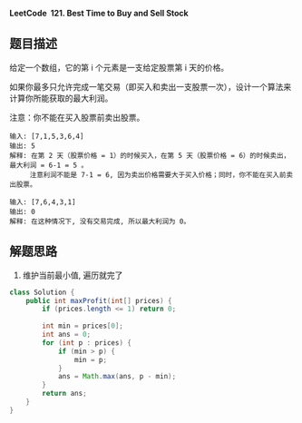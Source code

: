 **LeetCode&nbsp;&nbsp;121. Best Time to Buy and Sell Stock**

## 题目描述

给定一个数组，它的第 i 个元素是一支给定股票第 i 天的价格。

如果你最多只允许完成一笔交易（即买入和卖出一支股票一次），设计一个算法来计算你所能获取的最大利润。

注意：你不能在买入股票前卖出股票。

```
输入: [7,1,5,3,6,4]
输出: 5
解释: 在第 2 天（股票价格 = 1）的时候买入，在第 5 天（股票价格 = 6）的时候卖出，最大利润 = 6-1 = 5 。
     注意利润不能是 7-1 = 6, 因为卖出价格需要大于买入价格；同时，你不能在买入前卖出股票。

输入: [7,6,4,3,1]
输出: 0
解释: 在这种情况下, 没有交易完成, 所以最大利润为 0。
```

## 解题思路

1. 维护当前最小值, 遍历就完了

```java
class Solution {
    public int maxProfit(int[] prices) {
        if (prices.length <= 1) return 0;
        
        int min = prices[0];
        int ans = 0;
        for (int p : prices) {
            if (min > p) {
                min = p;
            }
            ans = Math.max(ans, p - min);
        }
        return ans;
    }
}
```